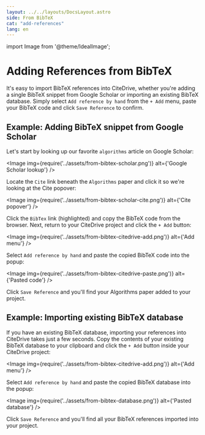 ```yaml
---
layout: ../../layouts/DocsLayout.astro
side: From BibTeX
cat: "add-references"
lang: en
---
```


import Image from '@theme/IdealImage';

# Adding References from BibTeX

It's easy to import BibTeX references into CiteDrive, whether you're adding a single BibTeX snippet from Google Scholar or importing an existing BibTeX database. Simply select `Add reference by hand` from the `+ Add` menu, paste your BibTeX code and click `Save Reference` to confirm.

## Example: Adding BibTeX snippet from Google Scholar

Let's start by looking up our favorite `algorithms` article on Google Scholar:

<Image img={require('../assets/from-bibtex-scholar.png')} alt={'Google Scholar lookup'} />

Locate the `Cite` link beneath the `Algorithms` paper and click it so we're looking at the Cite popover:

<Image img={require('../assets/from-bibtex-scholar-cite.png')} alt={'Cite popover'} />

Click the `BibTex` link (highlighted) and copy the BibTeX code from the browser. Next, return to your CiteDrive project and click the `+ Add` button:

<Image img={require('../assets/from-bibtex-citedrive-add.png')} alt={'Add menu'} />

Select `Add reference by hand` and paste the copied BibTeX code into the popup:

<Image img={require('../assets/from-bibtex-citedrive-paste.png')} alt={'Pasted code'} />

Click `Save Reference` and you'll find your Algorithms paper added to your project.

## Example: Importing existing BibTeX database

If you have an existing BibTeX database, importing your references into CiteDrive takes just a few seconds. Copy the contents of your existing BibTeX database to your clipboard and click the `+ Add` button inside your CiteDrive project:

<Image img={require('../assets/from-bibtex-citedrive-add.png')} alt={'Add menu'} />

Select `Add reference by hand` and paste the copied BibTeX database into the popup:

<Image img={require('../assets/from-bibtex-database.png')} alt={'Pasted database'} />

Click `Save Reference` and you'll find all your BibTeX references imported into your project.
